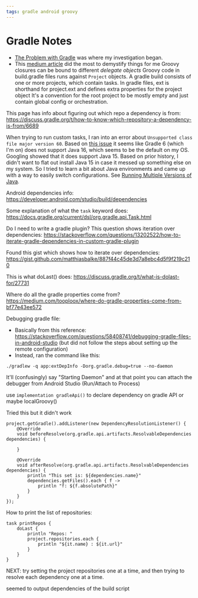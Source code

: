 ```yaml
---
tags: gradle android groovy
---
```

# Gradle Notes

* [The Problem with Gradle](https://www.bruceeckel.com/2021/01/02/the-problem-with-gradle/) was where my investigation began.
* This [medium article](https://medium.com/@wasyl/understanding-android-gradle-build-files-e4b45b73cc4c) did the most to demystify things for me
Groovy closures can be bound to different *delegate objects*
Groovy code in build.gradle files runs against `Project` objects.
A gradle build consists of one or more projects, which contain tasks.
In gradle files, ext is shorthand for project.ext and defines extra properties for the project object
It's a convention for the root project to be mostly empty and just contain global config or orchestration.

This page has info about figuring out which repo a dependency is from: https://discuss.gradle.org/t/how-to-know-which-repository-a-dependency-is-from/6689

When trying to run custom tasks, I ran into an error about `Unsupported class file major version 60`. Based on [this issue](https://github.com/gradle/gradle/issues/13629) it seems like Gradle 6 (which I'm on) does not support Java 16, which seems to be the default on my OS. Googling showed that it does support Java 15. Based on prior history, I didn't want to flat out install Java 15 in case it messed up something else on my system. So I tried to learn a bit about Java environments and came up with a way to easily switch configurations. See [Running Multiple Versions of Java](running-multiple-versions-of-java.md).

Android dependencies info: https://developer.android.com/studio/build/dependencies

Some explanation of what the `task` keyword does: https://docs.gradle.org/current/dsl/org.gradle.api.Task.html

Do I need to write a gradle plugin? This question shows iteration over dependencies: https://stackoverflow.com/questions/13202522/how-to-iterate-gradle-dependencies-in-custom-gradle-plugin

Found this gist which shows how to iterate over dependencies: https://gist.github.com/matthiasbalke/887f44c45de3d7a8ebc4d5f9f219c210

This is what doLast() does: https://discuss.gradle.org/t/what-is-dolast-for/27731

Where do all the gradle properties come from? https://medium.com/tooploox/where-do-gradle-properties-come-from-bf77e43ee572


Debugging gradle file:
* Basically from this reference: https://stackoverflow.com/questions/58408741/debugging-gradle-files-in-android-studio (but did not follow the steps about setting up the remote configuration)
* Instead, ran the command like this:

```
./gradlew -q app:extDepInfo -Dorg.gradle.debug=true --no-daemon
```

It'll (confusingly) say "Starting Daemon" and at that point you can attach the debugger from Android Studio (Run/Attach to Process)

use `implementation gradleApi()` to declare dependency on gradle API or maybe localGroovy()

Tried this but it didn't work
```
project.getGradle().addListener(new DependencyResolutionListener() {
    @Override
    void beforeResolve(org.gradle.api.artifacts.ResolvableDependencies dependencies) {

    }

    @Override
    void afterResolve(org.gradle.api.artifacts.ResolvableDependencies dependencies) {
        println "This set is: ${dependencies.name}"
        dependencies.getFiles().each { f ->
            println "f: ${f.absolutePath}"
        }
    }
});
```

How to print the list of repositories:
```
task printRepos {
    doLast {
        println "Repos: "
        project.repositories.each {
            println "${it.name} : ${it.url}"
        }
    }
}
```
NEXT: try setting the project repositories one at a time, and then trying to resolve each dependency one at a time.

seemed to output dependencies of the build script


